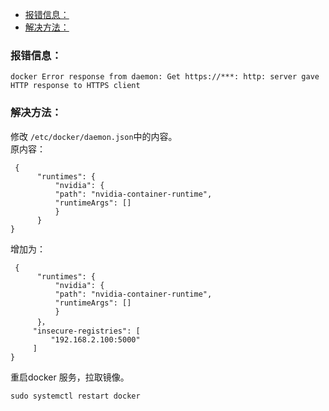 - [报错信息：](#报错信息)
- [解决方法：](#解决方法)

### 报错信息：          
```
docker Error response from daemon: Get https://***: http: server gave HTTP response to HTTPS client
```

### 解决方法：          
修改 `/etc/docker/daemon.json`中的内容。        
原内容：
```
 {
      "runtimes": {
          "nvidia": {
          "path": "nvidia-container-runtime",
          "runtimeArgs": []
          }
      }
}
```
增加为：
```
 { 
      "runtimes": {
          "nvidia": {
          "path": "nvidia-container-runtime",
          "runtimeArgs": []
          }
      }，
     "insecure-registries": [
         "192.168.2.100:5000"
     ]
}
```
重启docker 服务，拉取镜像。
```
sudo systemctl restart docker
```
